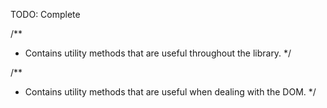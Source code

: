 TODO: Complete

/**
 * Contains utility methods that are useful throughout the library.
 */

/**
 * Contains utility methods that are useful when dealing with the DOM.
 */
